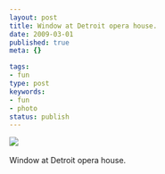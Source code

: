 ```yaml
---
layout: post
title: Window at Detroit opera house.
date: 2009-03-01
published: true
meta: {}

tags:
- fun
type: post
keywords:
- fun
- photo
status: publish
---
```

![](http://4.media.tumblr.com/4Lbi8pbnEkjubvd9n7cYGlSKo1_500.jpg)<br /><br />Window at Detroit opera house.
